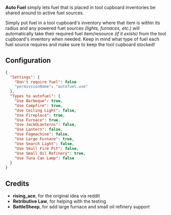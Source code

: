 **Auto Fuel** simply lets fuel that is placed in tool cupboard inventories be shared around to active fuel sources.

Simply put fuel in a tool cupboard's inventory where that item is within its radius and any powered fuel sources *(lights, furnaces, etc.)* will automatically take their required fuel item/resource *(if it exists)* from the tool cupboard's inventory when needed. Keep in mind what type of fuel each fuel source requires and make sure to keep the tool cupboard stocked!

## Configuration

```json
{
  "Settings": {
    "Don't require fuel": false
    "permissionName": "autofuel.use"
  },
  "Types to autofuel": {
    "Use Barbeque": true,
    "Use Campfire": true,
    "Use Ceiling Light": false,
    "Use Fireplace": true,
    "Use Furnace": true,
    "Use JackOLanterns": false,
    "Use Lantern": false,
    "Use Fogmachine": false,
    "Use Large Furnace": true,
    "Use Search Light": false,
    "Use Skull Fire Pit": false,
    "Use Small Oil Refinery": true,
    "Use Tuna Can Lamp": false
  }
}
```

## Credits

- **rising_ace**, for the original idea via reddit
- **Retributive Law**, for helping with the testing
- **BattleSheep**, for add large furnace and small oil refinery support
